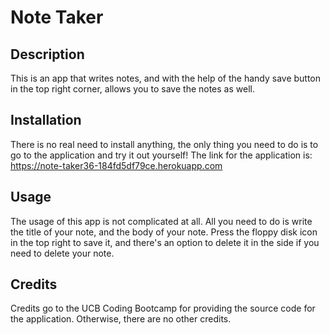 # Note Taker 

## Description 

This is an app that writes notes, and with the help of the handy save button in the top right corner, allows you to save the notes as well. 

## Installation

There is no real need to install anything, the only thing you need to do is to go to the application and try it out yourself! The link for the application is: https://note-taker36-184fd5df79ce.herokuapp.com 

## Usage

The usage of this app is not complicated at all. All you need to do is write the title of your note, and the body of your note. Press the floppy disk icon in the top right to save it, and there's an option to delete it in the side if you need to delete your note.

## Credits

Credits go to the UCB Coding Bootcamp for providing the source code for the application. Otherwise, there are no other credits.
